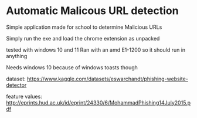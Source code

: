 ﻿# Automatic Malicous URL detection 
Simple application made for school to determine Malicious URLs

Simply run the exe and load the chrome extension as unpacked

tested with windows 10 and 11 
Ran with an amd E1-1200 so it should run in anything

Needs windows 10 because of windows toasts though

dataset: https://www.kaggle.com/datasets/eswarchandt/phishing-website-detector

feature values: http://eprints.hud.ac.uk/id/eprint/24330/6/MohammadPhishing14July2015.pdf